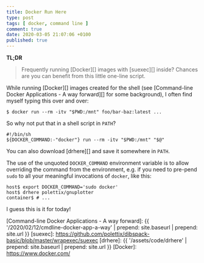 ```yaml
---
title: Docker Run Here
type: post
tags: [ docker, command line ]
comment: true
date: 2020-03-05 21:07:06 +0100
published: true
---
```


**TL;DR**

> Frequently running [Docker][] images with [suexec][] inside? Chances are
> you can benefit from this little one-line script.

While running [Docker][] images created for the shell (see [Command-line
Docker Applications - A way forward][] for some background), I often find
myself typing this over and over:

```shell
$ docker run --rm -itv "$PWD:/mnt" foo/bar-baz:latest ...
```

So why not put that in a shell script in `PATH`?

```shell
#!/bin/sh
${DOCKER_COMMAND:-"docker"} run --rm -itv "$PWD:/mnt" "$@"
```

You can also download [drhere][] and save it somewhere in `PATH`.

The use of the unquoted `DOCKER_COMMAND` environment variable is to allow
overriding the command from the environment, e.g. if you need to pre-pend
`sudo` to all your meaningful invocations of `docker`, like this:

```shell
host$ export DOCKER_COMMAND='sudo docker'
host$ drhere polettix/gnuplotter
container$ # ...
```

I guess this is it for today!

[Command-line Docker Applications - A way forward]: {{ '/2020/02/12/cmdline-docker-app-a-way' | prepend: site.baseurl | prepend: site.url }}
[suexec]: https://github.com/polettix/dibspack-basic/blob/master/wrapexec/suexec
[drhere]: {{ '/assets/code/drhere' | prepend: site.baseurl | prepend: site.url }}
[Docker]: https://www.docker.com/
